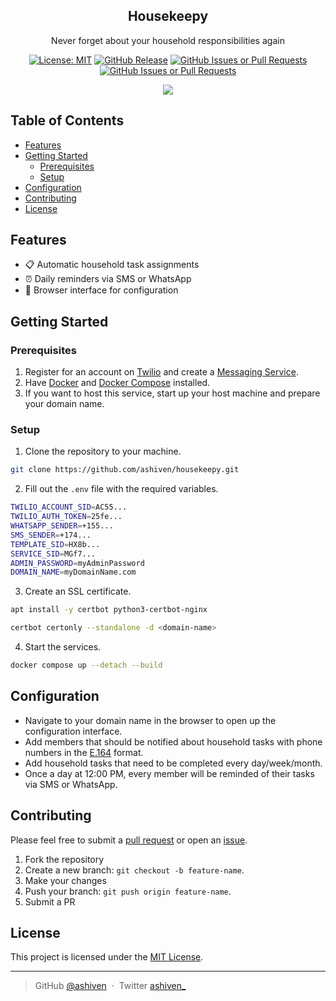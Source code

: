 <p align="center">
  <h2 align="center">Housekeepy</h2>
</p>

<p align="center">
  Never forget about your household responsibilities again
</p>

<div align="center">

[![License: MIT](https://img.shields.io/badge/License-MIT-yellow.svg)](https://opensource.org/licenses/MIT)
[![GitHub Release](https://img.shields.io/github/v/release/ashiven/housekeepy)](https://github.com/ashiven/housekeepy/releases)
[![GitHub Issues or Pull Requests](https://img.shields.io/github/issues/ashiven/housekeepy)](https://github.com/ashiven/housekeepy/issues)
[![GitHub Issues or Pull Requests](https://img.shields.io/github/issues-pr/ashiven/housekeepy)](https://github.com/ashiven/housekeepy/pulls)

<img src="./assets/demo.gif"/>
</div>

## Table of Contents

- [Features](#features)
- [Getting Started](#getting-started)
  - [Prerequisites](#prerequisites)
  - [Setup](#setup)
- [Configuration](#configuration)
- [Contributing](#contributing)
- [License](#license)

## Features

- :clipboard: Automatic household task assignments
- :alarm_clock: Daily reminders via SMS or WhatsApp
- :wrench: Browser interface for configuration

## Getting Started

### Prerequisites

1. Register for an account on [Twilio](https://www.twilio.com/en-us) and create a [Messaging Service](https://console.twilio.com/us1/develop/sms/services).
2. Have [Docker](https://docs.docker.com/get-started/get-docker/) and [Docker Compose](https://docs.docker.com/compose/install/) installed.
3. If you want to host this service, start up your host machine and prepare your domain name.

### Setup

1. Clone the repository to your machine.

```bash
git clone https://github.com/ashiven/housekeepy.git
```

2. Fill out the `.env` file with the required variables.

```bash
TWILIO_ACCOUNT_SID=AC55...
TWILIO_AUTH_TOKEN=25fe...
WHATSAPP_SENDER=+155...
SMS_SENDER=+174...
TEMPLATE_SID=HX8b...
SERVICE_SID=MGf7...
ADMIN_PASSWORD=myAdminPassword
DOMAIN_NAME=myDomainName.com
```

3. Create an SSL certificate.

```bash
apt install -y certbot python3-certbot-nginx
```

```bash
certbot certonly --standalone -d <domain-name>
```

4. Start the services.

```bash
docker compose up --detach --build
```

## Configuration

- Navigate to your domain name in the browser to open up the configuration interface.
- Add members that should be notified about household tasks with phone numbers in the [E.164](https://en.wikipedia.org/wiki/E.164) format.
- Add household tasks that need to be completed every day/week/month.
- Once a day at 12:00 PM, every member will be reminded of their tasks via SMS or WhatsApp.

## Contributing

Please feel free to submit a [pull request](https://github.com/ashiven/housekeepy/pulls) or open an [issue](https://github.com/ashiven/housekeepy/issues).

1. Fork the repository
2. Create a new branch: `git checkout -b feature-name`.
3. Make your changes
4. Push your branch: `git push origin feature-name`.
5. Submit a PR

## License

This project is licensed under the [MIT License](./LICENSE).

---

> GitHub [@ashiven](https://github.com/Ashiven) &nbsp;&middot;&nbsp;
> Twitter [ashiven\_](https://twitter.com/ashiven_)
